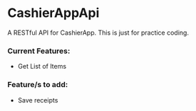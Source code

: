 # CashierAppApi
A RESTful API for CashierApp. This is just for practice coding.

### Current Features:
- Get List of Items

### Feature/s to add:
- Save receipts
